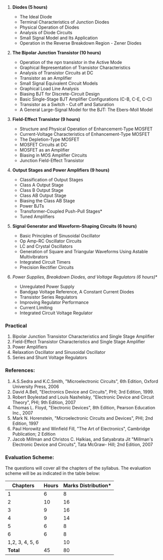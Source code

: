 1. **Diodes (5 hours)**
   * The Ideal Diode
   * Terminal Characteristics of Junction Diodes
   * Physical Operation of Diodes
   * Analysis of Diode Circuits
   * Small Signal Model and Its Application
   * Operation in the Reverse Breakdown Region - Zener Diodes

2. **The Bipolar Junction Transistor (10 hours)**
   * Operation of the npn transistor in the Active Mode
   * Graphical Representation of Transistor Characteristics
   * Analysis of Transistor Circuits at DC
   * Transistor as an Amplifier
   * Small Signal Equivalent Circuit Models
   * Graphical Load Line Analysis
   * Biasing BJT for Discrete-Circuit Design
   * Basic Single-Stage BJT Amplifier Configurations (C-B, C-E, C-C)
   * Transistor as a Switch - Cut off and Saturation
   * A General Large-Signal Model for the BJT: The Ebers-Moll Model

3. **Field-Effect Transistor (9 hours)**
   * Structure and Physical Operation of Enhancement-Type MOSFET 
   * Current-Voltage Characteristics of Enhancement-Type MOSFET
   * The Depletion-Type MOSFET
   * MOSFET Circuits at DC
   * MOSFET as an Amplifier
   * Biasing in MOS Amplifier Circuits 
   * Junction Field-Effect Transistor

4. **Output Stages and Power Amplifiers (9 hours)**
   * Classification of Output Stages
   * Class A Output Stage
   * Class B Output Stage
   * Class AB Output Stage
   * Biasing the Class AB Stage
   * Power BJTs 
   * Transformer-Coupled Push-Pull Stages*
   * Tuned Amplifiers

5. **Signal Generator and Waveform-Shaping Circuits (6 hours)**
   * Basic Principles of Sinusoidal Oscillator
   * Op Amp-RC Oscillator Circuits
   * LC and Crystal Oscillators
   * Generation of Square and Triangular Waveforms Using Astable Multivibrators
   * Integrated Circuit Timers
   * Precision Rectifier Circuits

6. **Power Supplies, Breakdown Diodes, and Voltage Regulators* (6 hours)**
   * Unregulated Power Supply
   * Bandgap Voltage Reference, A Constant Current Diodes
   * Transistor Series Regulators
   * Improving Regulator Performance
   * Current Limiting
   * Integrated Circuit Voltage Regulator

### **Practical**

1. Bipolar Junction Transistor Characteristics and Single Stage Amplifier
2. Field-Effect Transistor Characteristics and Single Stage Amplifier 
3. Power Amplifiers
4. Relaxation Oscillator and Sinusoidal Oscillator
5. Series and Shunt Voltage Regulators

### **References:**

1. A.S.Sedra and K.C.Smith, "Microelectronic Circuits", 6th Edition, Oxford University Press, 2006
2. David A.Bell, "Electronics Device and Circuits", PHI; 3rd Edition, 1999.
3. Robert Boylestad and Louis Nashelsky, "Electronic Device and Circuit Theory", PHI; 9th Edition, 2007
4. Thomas L. Floyd, "Electronic Devices", 8th Edition, Pearson Education Inc., 2007
5. Mark N. Horenstein, "Microelectronic Circuits and Devices", PHI; 2nd Edition, 1997
6. Paul Horowitz and Winfield Fill, "The Art of Electronics", Cambridge Publication; 2 Edition 
7. Jacob Millman and Christos C. Halkias, and Satyabrata Jit "Millman's Electronic Device and Circuits", Tata McGraw- Hill; 2nd Edition, 2007 

### **Evaluation Scheme:**

The questions will cover all the chapters of the syllabus. The evaluation scheme will be as indicated in the table below:

| Chapters        | Hours | Marks Distribution* |
| --------------- | ----- | ------------------- |
| 1               | 6     | 8                   |
| 2               | 10    | 16                  |
| 3               | 9     | 16                  |
| 4               | 9     | 14                  |
| 5               | 6     | 8                   |
| 6               | 6     | 8                   |
| 1,2, 3, 4, 5, 6 |       | 10                  |
| **Total**       | 45    | 80                  |

